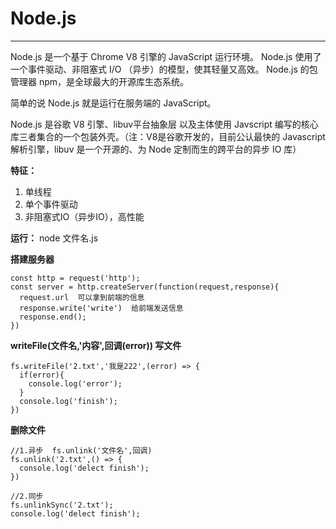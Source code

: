 # Node.js #
---
Node.js 是一个基于 Chrome V8 引擎的 JavaScript 运行环境。
Node.js 使用了一个事件驱动、非阻塞式 I/O （异步）的模型，使其轻量又高效。
Node.js 的包管理器 npm，是全球最大的开源库生态系统。

简单的说 Node.js 就是运行在服务端的 JavaScript。

Node.js 是谷歌 V8 引擎、libuv平台抽象层 以及主体使用 Javscript 编写的核心库三者集合的一个包装外壳。（注：V8是谷歌开发的，目前公认最快的 Javascript 解析引擎，libuv 是一个开源的、为 Node 定制而生的跨平台的异步 IO 库）

**特征：**
1. 单线程
2. 单个事件驱动
3. 非阻塞式IO（异步IO），高性能

**运行：**
node 文件名.js


**搭建服务器**
```
const http = request('http');
const server = http.createServer(function(request,response){
  request.url  可以拿到前端的信息
  response.write('write')  给前端发送信息
  response.end();
})
```

**writeFile(文件名,'内容',回调(error))  写文件**
```
fs.writeFile('2.txt','我是222',(error) => {
  if(error){
    console.log('error');
  }
  console.log('finish');
})
```

**删除文件**
```
//1.异步  fs.unlink('文件名',回调)
fs.unlink('2.txt',() => {
  console.log('delect finish');
})

//2.同步
fs.unlinkSync('2.txt');
console.log('delect finish');
```
